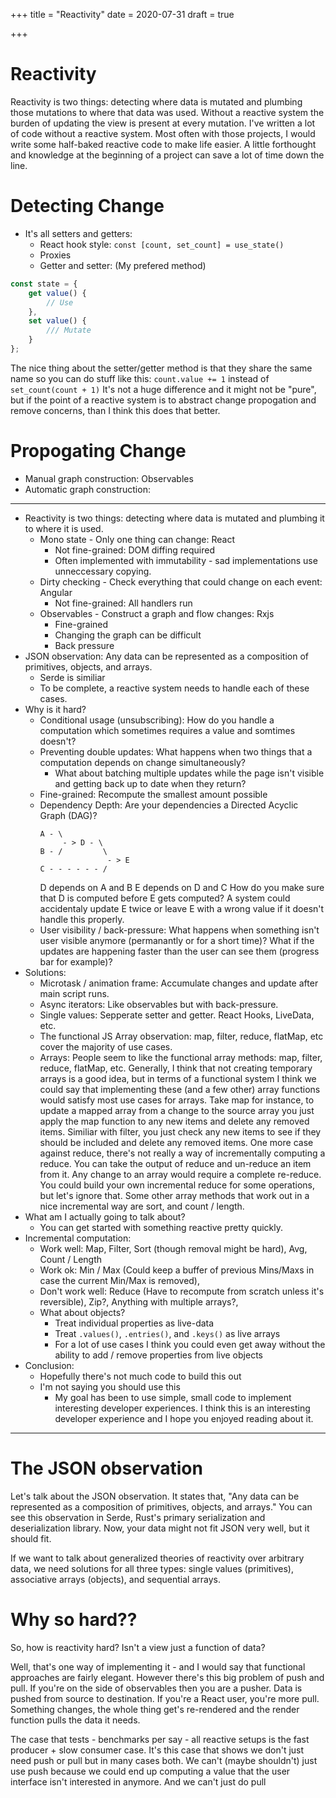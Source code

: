 +++
title = "Reactivity"
date = 2020-07-31
draft = true

+++
# Reactivity
Reactivity is two things: detecting where data is mutated and plumbing those mutations to where that data was used.  Without a reactive system the burden of updating the view is present at every mutation.  I've written a lot of code without a reactive system.  Most often with those projects, I would write some half-baked reactive code to make life easier.  A little forthought and knowledge at the beginning of a project can save a lot of time down the line.

# Detecting Change
* It's all setters and getters:
	* React hook style: `const [count, set_count] = use_state()`
	* Proxies
	* Getter and setter: (My prefered method)
```javascript
const state = { 
	get value() {
		// Use
	},
	set value() {
		/// Mutate
	}
};
```
The nice thing about the setter/getter method is that they share the same name so you can do stuff like this: `count.value += 1` instead of `set_count(count + 1)`  It's not a huge difference and it might not be "pure", but if the point of a reactive system is to abstract change propogation and remove concerns, than I think this does that better.

# Propogating Change
* Manual graph construction: Observables
* Automatic graph construction: 

---

* Reactivity is two things: detecting where data is mutated and plumbing it to where it is used.
	* Mono state - Only one thing can change: React
		* Not fine-grained: DOM diffing required
		* Often implemented with immutability - sad implementations use unneccessary copying.
	* Dirty checking - Check everything that could change on each event: Angular
		* Not fine-grained: All handlers run
	* Observables - Construct a graph and flow changes: Rxjs
		* Fine-grained
		* Changing the graph can be difficult
		* Back pressure
* JSON observation: Any data can be represented as a composition of primitives, objects, and arrays.
	* Serde is similiar
	* To be complete, a reactive system needs to handle each of these cases.
* Why is it hard?
	* Conditional usage (unsubscribing): How do you handle a computation which sometimes requires a value and somtimes doesn't?
	* Preventing double updates: What happens when two things that a computation depends on change simultaneously?
		* What about batching multiple updates while the page isn't visible and getting back up to date when they return?
	* Fine-grained: Recompute the smallest amount possible
	* Dependency Depth: Are your dependencies a Directed Acyclic Graph (DAG)?
		```
		A - \
			 - > D - \
		B - /         \
					   - > E
		C - - - - - - /
		```
		D depends on A and B
		E depends on D and C
		How do you make sure that D is computed before E gets computed?
		A system could accidentaly update E twice or leave E with a wrong value if it doesn't handle this properly.
	* User visibility / back-pressure: What happens when something isn't user visible anymore (permanantly or for a short time)?  What if the updates are happening faster than the user can see them (progress bar for example)?
* Solutions:
	* Microtask / animation frame: Accumulate changes and update after main script runs.
	* Async iterators: Like observables but with back-pressure.
	* Single values: Sepperate setter and getter.  React Hooks, LiveData, etc.
	* The functional JS Array observation: map, filter, reduce, flatMap, etc cover the majority of use cases.
	* Arrays: People seem to like the functional array methods: map, filter, reduce, flatMap, etc.  Generally, I think that not creating temporary arrays is a good idea, but in terms of a functional system I think we could say that implementing these (and a few other) array functions would satisfy most use cases for arrays.  Take map for instance, to update a mapped array from a change to the source array you just apply the map function to any new items and delete any removed items.  Similiar with filter, you just check any new items to see if they should be included and delete any removed items.  One more case against reduce, there's not really a way of incrementally computing a reduce.  You can take the output of reduce and un-reduce an item from it.  Any change to an array would require a complete re-reduce.  You could build your own incremental reduce for some operations, but let's ignore that.  Some other array methods that work out in a nice incremental way are sort, and count / length.
* What am I actually going to talk about?
	* You can get started with something reactive pretty quickly.
* Incremental computation:
	* Work well: Map, Filter, Sort (though removal might be hard), Avg, Count / Length
	* Work ok: Min / Max (Could keep a buffer of previous Mins/Maxs in case the current Min/Max is removed), 
	* Don't work well: Reduce (Have to recompute from scratch unless it's reversible), Zip?, Anything with multiple arrays?, 
	* What about objects?
		* Treat individual properties as live-data
		* Treat `.values()`, `.entries()`, and `.keys()` as live arrays
		* For a lot of use cases I think you could even get away without the ability to add / remove properties from live objects
* Conclusion:
	* Hopefully there's not much code to build this out
	* I'm not saying you should use this
		* My goal has been to use simple, small code to implement interesting developer experiences.  I think this is an interesting developer experience and I hope you enjoyed reading about it.

---

# The JSON observation
Let's talk about the JSON observation.  It states that, "Any data can be represented as a composition of primitives, objects, and arrays."  You can see this observation in Serde, Rust's primary serialization and deserialization library.  Now, your data might not fit JSON very well, but it should fit.

If we want to talk about generalized theories of reactivity over arbitrary data, we need solutions for all three types: single values (primitives), associative arrays (objects), and sequential arrays.

# Why so hard??
So, how is reactivity hard?  Isn't a view just a function of data?

Well, that's one way of implementing it - and I would say that functional approaches are fairly elegant.  However there's this big problem of push and pull.  If you're on the side of observables then you are a pusher.  Data is pushed from source to destination.  If you're a React user, you're more pull.  Something changes, the whole thing get's re-rendered and the render function pulls the data it needs.

The case that tests - benchmarks per say - all reactive setups is the fast producer + slow consumer case.  It's this case that shows we don't just need push or pull but in many cases both.  We can't (maybe shouldn't) just use push because we could end up computing a value that the user interface isn't interested in anymore.  And we can't just do pull 
